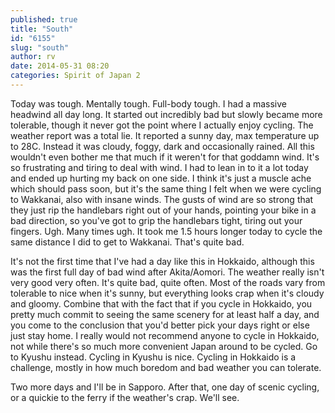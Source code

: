 ```yaml
---
published: true
title: "South"
id: "6155"
slug: "south"
author: rv
date: 2014-05-31 08:20
categories: Spirit of Japan 2
---
```

Today was tough. Mentally tough. Full-body tough. I had a massive headwind all day long. It started out incredibly bad but slowly became more tolerable, though it never got the point where I actually enjoy cycling. The weather report was a total lie. It reported a sunny day, max temperature up to 28C. Instead it was cloudy, foggy, dark and occasionally rained. All this wouldn't even bother me that much if it weren't for that goddamn wind. It's so frustrating and tiring to deal with wind. I had to lean in to it a lot today and ended up hurting my back on one side. I think it's just a muscle ache which should pass soon, but it's the same thing I felt when we were cycling to Wakkanai, also with insane winds. The gusts of wind are so strong that they just rip the handlebars right out of your hands, pointing your bike in a bad direction, so you've got to grip the handlebars tight, tiring out your fingers. Ugh. Many times ugh. It took me 1.5 hours longer today to cycle the same distance I did to get to Wakkanai. That's quite bad.

It's not the first time that I've had a day like this in Hokkaido, although this was the first full day of bad wind after Akita/Aomori. The weather really isn't very good very often. It's quite bad, quite often. Most of the roads vary from tolerable to nice when it's sunny, but everything looks crap when it's cloudy and gloomy. Combine that with the fact that if you cycle in Hokkaido, you pretty much commit to seeing the same scenery for at least half a day, and you come to the conclusion that you'd better pick your days right or else just stay home. I really would not recommend anyone to cycle in Hokkaido, not while there's so much more convenient Japan around to be cycled. Go to Kyushu instead. Cycling in Kyushu is nice. Cycling in Hokkaido is a challenge, mostly in how much boredom and bad weather you can tolerate.

Two more days and I'll be in Sapporo. After that, one day of scenic cycling, or a quickie to the ferry if the weather's crap. We'll see.